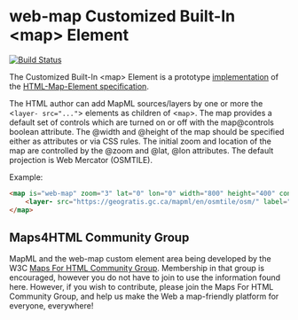 
# web-map Customized Built-In &lt;map&gt; Element

[![Build Status](https://travis-ci.org/prushforth/Web-Map-Custom-Element.svg?branch=master)](https://travis-ci.org/prushforth/Web-Map-Custom-Element)

The Customized Built-In &lt;map&gt; Element is a prototype [implementation](http://maps4html.github.io/Web-Map-Custom-Element/) of the [HTML-Map-Element specification](http://maps4html.github.io/HTML-Map-Element/spec/).

The HTML author can add MapML sources/layers by one or more the &lt;`layer- src="..."`&gt; elements as children of &lt;`map`&gt;.  The map provides a default set of controls which are turned on or off with the map@controls boolean attribute.  The @width and @height of the map should be specified either as attributes or via CSS rules.  The initial zoom and location of the map are controlled by the @zoom and @lat, @lon attributes.  The default projection is Web Mercator (OSMTILE).

Example:
<!---
```
<custom-element-demo>
  <template>
    <script src="../webcomponentsjs/webcomponents-lite.js"></script>
    <link rel="import" href="web-map.html">
    <next-code-block></next-code-block>
  </template>
</custom-element-demo>
```
-->
```html
<map is="web-map" zoom="3" lat="0" lon="0" width="800" height="400" controls>
    <layer- src="https://geogratis.gc.ca/mapml/en/osmtile/osm/" label="OpenStreetMap" checked></layer->
</map>
```

## Maps4HTML Community Group

MapML and the web-map custom element area being developed by the W3C [Maps For HTML Community Group](http://www.w3.org/community/maps4html/).  Membership in that group is encouraged, however you do not have to join to use the information found here.  However, if you wish to contribute, please join the Maps For HTML Community Group, and help us make the Web a map-friendly platform for everyone, everywhere!
